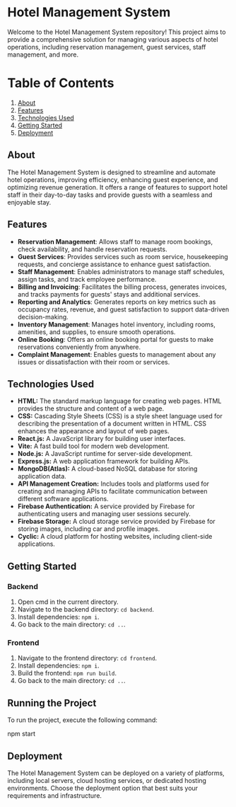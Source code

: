 # Hotel Management System

Welcome to the Hotel Management System repository! This project aims to provide a comprehensive solution for managing various aspects of hotel operations, including reservation management, guest services, staff management, and more.

# Table of Contents

1. [About](#about)
2. [Features](#features)
3. [Technologies Used](#technologies-used)
4. [Getting Started](#getting-started)
5. [Deployment](#deployment)

## About

The Hotel Management System is designed to streamline and automate hotel operations, improving efficiency, enhancing guest experience, and optimizing revenue generation. It offers a range of features to support hotel staff in their day-to-day tasks and provide guests with a seamless and enjoyable stay.

## Features

- **Reservation Management**: Allows staff to manage room bookings, check availability, and handle reservation requests.
- **Guest Services**: Provides services such as room service, housekeeping requests, and concierge assistance to enhance guest satisfaction.
- **Staff Management**: Enables administrators to manage staff schedules, assign tasks, and track employee performance.
- **Billing and Invoicing**: Facilitates the billing process, generates invoices, and tracks payments for guests' stays and additional services.
- **Reporting and Analytics**: Generates reports on key metrics such as occupancy rates, revenue, and guest satisfaction to support data-driven decision-making.
- **Inventory Management**: Manages hotel inventory, including rooms, amenities, and supplies, to ensure smooth operations.
- **Online Booking**: Offers an online booking portal for guests to make reservations conveniently from anywhere.
-  **Complaint Management**: Enables guests to management  about any issues or dissatisfaction with their room or services.

## Technologies Used
<ul>
 <li><b>HTML:</b> The standard markup language for creating web pages. HTML provides the structure and content of a web page.</li>
<li><b>CSS:</b> Cascading Style Sheets (CSS) is a style sheet language used for describing the presentation of a document written in HTML. CSS enhances the appearance and layout of web pages.</li>
<li><b>React.js:</b> A JavaScript library for building user interfaces.</li>
<li><b>Vite:</b> A fast build tool for modern web development.</li>  
<li><b>Node.js:</b> A JavaScript runtime for server-side development.</li>
<li><b>Express.js:</b> A web application framework for building APIs.</li>
<li><b>MongoDB(Atlas):</b> A cloud-based NoSQL database for storing application data.</li>
<li><b>API Management Creation:</b> Includes tools and platforms used for creating and managing APIs to facilitate communication between different software applications.</li>
<li><b>Firebase Authentication:</b> A service provided by Firebase for authenticating users and managing user sessions securely.</li>
<li><b>Firebase Storage:</b> A cloud storage service provided by Firebase for storing images, including car and profile images.</li>
<li><b>Cyclic:</b> A cloud platform for hosting  websites, including client-side applications.</li>
</ul>


## Getting Started

### Backend

1. Open cmd in the current directory.
2. Navigate to the backend directory: `cd backend`.
3. Install dependencies: `npm i`.
4. Go back to the main directory: `cd ..`.

### Frontend

1. Navigate to the frontend directory: `cd frontend`.
2. Install dependencies: `npm i`.
3. Build the frontend: `npm run build`.
4. Go back to the main directory: `cd ..`.

## Running the Project

To run the project, execute the following command:

npm start

## Deployment

The Hotel Management System can be deployed on a variety of platforms, including local servers, cloud hosting services, or dedicated hosting environments. Choose the deployment option that best suits your requirements and infrastructure.
